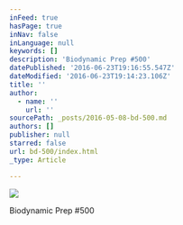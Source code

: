 ```yaml
---
inFeed: true
hasPage: true
inNav: false
inLanguage: null
keywords: []
description: 'Biodynamic Prep #500'
datePublished: '2016-06-23T19:16:55.547Z'
dateModified: '2016-06-23T19:14:23.106Z'
title: ''
author:
  - name: ''
    url: ''
sourcePath: _posts/2016-05-08-bd-500.md
authors: []
publisher: null
starred: false
url: bd-500/index.html
_type: Article

---
```

![](https://the-grid-user-content.s3-us-west-2.amazonaws.com/b8041aaa-ada4-4411-b1bb-e11a7954d365.jpg)

Biodynamic Prep \#500
